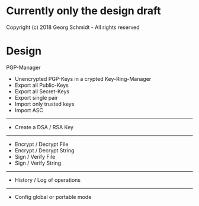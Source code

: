 # Currently only the design draft #

Copyright (c) 2018 Georg Schmidt - All rights reserved

# Design #


PGP-Manager
- Unencrypted PGP-Keys in a crypted Key-Ring-Manager
- Export all Public-Keys
- Export all Secret-Keys
- Export single pair
- Import only trusted keys
- Import ASC

 ---
 
- Create a DSA / RSA Key

 ---
 
- Encrypt / Decrypt File
- Encrypt / Decrypt String
- Sign / Verify File
- Sign / Verify String

 ---
 
- History / Log of operations

 ---
 
- Config global or portable mode
